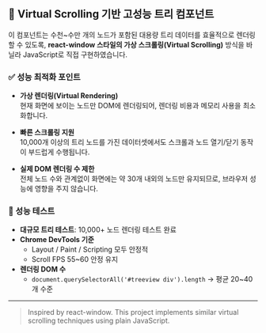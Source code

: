 ## 🚀 Virtual Scrolling 기반 고성능 트리 컴포넌트

이 컴포넌트는 수천~수만 개의 노드가 포함된 대용량 트리 데이터를 효율적으로 렌더링할 수 있도록,
**react-window 스타일의 가상 스크롤링(Virtual Scrolling)** 방식을 바닐라 JavaScript로 직접 구현하였습니다.

### ✅ 성능 최적화 포인트

- **가상 렌더링(Virtual Rendering)**  
  현재 화면에 보이는 노드만 DOM에 렌더링되어, 렌더링 비용과 메모리 사용을 최소화합니다.

- **빠른 스크롤링 지원**  
  10,000개 이상의 트리 노드를 가진 데이터셋에서도 스크롤과 노드 열기/닫기 동작이 부드럽게 수행됩니다.

- **실제 DOM 렌더링 수 제한**  
  전체 노드 수와 관계없이 화면에는 약 30개 내외의 노드만 유지되므로, 브라우저 성능에 영향을 주지 않습니다.

### 🧪 성능 테스트

- **대규모 트리 테스트**: 10,000+ 노드 렌더링 테스트 완료
- **Chrome DevTools 기준**
  - Layout / Paint / Scripting 모두 안정적
  - Scroll FPS 55~60 안정 유지
- **렌더링 DOM 수**
  - `document.querySelectorAll('#treeview div').length` → 평균 20~40개 수준
  

---

> Inspired by react-window. This project implements similar virtual scrolling techniques using plain JavaScript.
